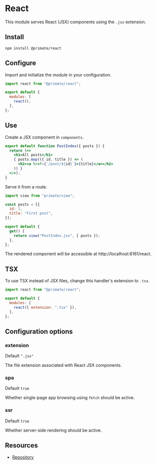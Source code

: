 # React

This module serves React (JSX) components using the `.jsx` extension.

## Install

`npm install @primate/react`

## Configure

Import and initialize the module in your configuration.

```js caption=primate.config.js
import react from "@primate/react";

export default {
  modules: [
    react(),
  ],
};
```

## Use

Create a JSX component in `components`.

```jsx caption=components/PostIndex.jsx
export default function PostIndex({ posts }) {
  return (<>
    <h1>All posts</h1>
    { posts.map(({ id, title }) => (
      <h2><a href={`/post/${id}`}>{title}</a></h2>
    )) }
  </>);
}
```

Serve it from a route.

```js caption=routes/react.js
import view from "primate/view";

const posts = [{
  id: 1,
  title: "First post",
}];

export default {
  get() {
    return view("PostIndex.jsx", { posts });
  },
};
```

The rendered component will be accessible at http://localhost:6161/react.

## TSX

To use TSX instead of JSX files, change this handler's extension to `.tsx`.

```js caption=primate.config.js
import react from "@primate/react";

export default {
  modules: [
    react({ extension: ".tsx" }),
  ],
};
```

## Configuration options

### extension

Default `".jsx"`

The file extension associated with React JSX components.

### spa

Default `true`

Whether single-page app browsing using `fetch` should be active.

### ssr

Default `true`

Whether server-side rendering should be active.

## Resources

* [Repository][repo]

[repo]: https://github.com/primate-run/primate/tree/master/packages/react
